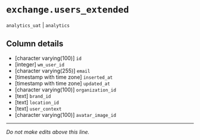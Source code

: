 # `exchange.users_extended`
`analytics_uat` | `analytics`

## Column details
* [character varying(100)] `id`
* [integer]   `wm_user_id`
* [character varying(255)] `email`
* [timestamp with time zone] `inserted_at`
* [timestamp with time zone] `updated_at`
* [character varying(100)] `organization_id`
* [text]      `brand_id`
* [text]      `location_id`
* [text]      `user_context`
* [character varying(100)] `avatar_image_id`

-------------------------------------------------------------------------------
*Do not make edits above this line.*
